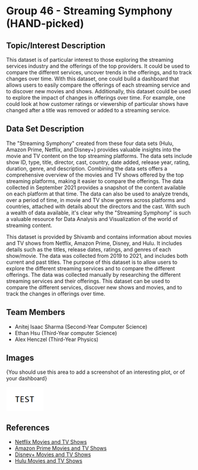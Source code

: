 # Group 46 - Streaming Symphony (HAND-picked)

## Topic/Interest Description

This dataset is of particular interest to those exploring the streaming services industry and the offerings of the top providers. It could be used to compare the different services, uncover trends in the offerings, and to track changes over time. With this dataset, one could build a dashboard that allows users to easily compare the offerings of each streaming service and to discover new movies and shows. Additionally, this dataset could be used to explore the impact of changes in offerings over time. For example, one could look at how customer ratings or viewership of particular shows have changed after a title was removed or added to a streaming service.

## Data Set Description

The "Streaming Symphony" created from these four data sets (Hulu, Amazon Prime, Netflix, and Disney+) provides valuable insights into the movie and TV content on the top streaming platforms. The data sets include show ID, type, title, director, cast, country, date added, release year, rating, duration, genre, and description. Combining the data sets offers a comprehensive overview of the movies and TV shows offered by the top streaming platforms, making it easier to compare the offerings. The data collected in September 2021 provides a snapshot of the content available on each platform at that time. The data can also be used to analyze trends, over a period of time, in movie and TV show genres across platforms and countries, attached with details about the directors and the cast. With such a wealth of data available, it's clear why the "Streaming Symphony" is such a valuable resource for Data Analysis and Visualization of the world of streaming content.

This dataset is provided by Shivamb and contains information about movies and TV shows from Netflix, Amazon Prime, Disney, and Hulu. It includes details such as the titles, release dates, ratings, and genres of each show/movie. The data was collected from 2019 to 2021, and includes both current and past titles. The purpose of this dataset is to allow users to explore the different streaming services and to compare the different offerings. The data was collected manually by researching the different streaming services and their offerings. This dataset can be used to compare the different services, discover new shows and movies, and to track the changes in offerings over time.

## Team Members

- Anitej Isaac Sharma (Second-Year Computer Science)
- Ethan Hsu (Third-Year computer Science)
- Alex Henczel (Third-Year Physics)

## Images

{You should use this area to add a screenshot of an interesting plot, or of your dashboard}

<img src ="images/test.png" width="100px">

## References

- [Netflix Movies and TV Shows](https://www.kaggle.com/datasets/shivamb/netflix-shows)
- [Amazon Prime Movies and TV Shows](https://www.kaggle.com/datasets/shivamb/amazon-prime-movies-and-tv-shows)
- [Disney+ Movies and TV Shows](https://www.kaggle.com/datasets/shivamb/disney-movies-and-tv-shows)
- [Hulu Movies and TV Shows](https://www.kaggle.com/datasets/shivamb/hulu-movies-and-tv-shows)
